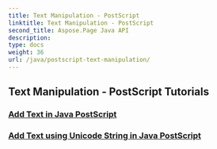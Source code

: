 ```yaml
---
title: Text Manipulation - PostScript
linktitle: Text Manipulation - PostScript
second_title: Aspose.Page Java API
description: 
type: docs
weight: 36
url: /java/postscript-text-manipulation/
---
```


## Text Manipulation - PostScript Tutorials
### [Add Text in Java PostScript](./add-text/)
### [Add Text using Unicode String in Java PostScript](./add-text-unicode/)